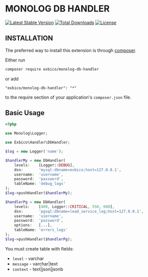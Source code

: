 MONOLOG DB HANDLER
=================

[![Latest Stable Version](https://poser.pugx.org/exbico/monolog-db-handler/v/stable)](https://packagist.org/packages/exbico/monolog-db-handler) [![Total Downloads](https://poser.pugx.org/exbico/monolog-db-handler/downloads)](https://packagist.org/packages/exbico/monolog-db-handler) [![License](https://poser.pugx.org/drtsb/yii2-seo/license)](https://packagist.org/packages/exbico/monolog-db-handler)

## INSTALLATION
The preferred way to install this extension is through [composer](http://getcomposer.org/download/).

Either run

```bash
composer require exbico/monolog-db-handler
```
or add

```
"exbico/monolog-db-handler": "*"
```

to the require section of your application's `composer.json` file.

## Basic Usage

```php
<?php

use Monolog\Logger;

use Exbico\Handler\DbHandler;

$log = new Logger('name');

$handlerMy = new DbHandler(
    levels:    [Logger::DEBUG],
    dsn:       'mysql:dbname=exbico;host=127.0.0.1',
    username:  'username',
    password:  'password',
    tableName: 'debug_logs'
);
$log->pushHandler($handlerMy);

$handlerPg = new DbHandler(
    levels:    [400, Logger::CRITICAL, 550, 600],
    dsn:       'pgsql:dbname=lead_service_log;host=127.0.0.1',
    username:  'username',
    password:  'password',
    options:   [...],
    tableName: 'errors_logs'
);
$log->pushHandler($handlerPg);
```

You must create table with fields:
* `level` - varchar
* `message` - varchar|text
* `context` - text|json|jsonb
